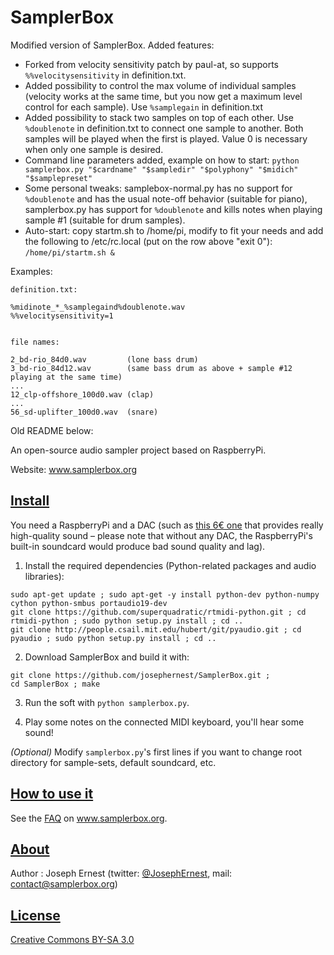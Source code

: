 SamplerBox
==========

Modified version of SamplerBox. Added features:
* Forked from velocity sensitivity patch by paul-at, so supports `%%velocitysensitivity` in definition.txt.
* Added possibility to control the max volume of individual samples (velocity works at the same time, but you now get a maximum level control for each sample). Use `%samplegain` in definition.txt
* Added possibility to stack two samples on top of each other. Use `%doublenote` in definition.txt to connect one sample to another. Both samples will be played when the first is played. Value 0 is necessary when only one sample is desired.
* Command line parameters added, example on how to start: `python samplerbox.py "$cardname" "$sampledir" "$polyphony" "$midich" "$samplepreset"`
* Some personal tweaks: samplebox-normal.py has no support for `%doublenote` and has the usual note-off behavior (suitable for piano), samplerbox.py has support for `%doublenote` and kills notes when playing sample #1 (suitable for drum samples).
* Auto-start: copy startm.sh to /home/pi, modify to fit your needs and add the following to /etc/rc.local (put on the row above "exit 0"): `/home/pi/startm.sh &`

Examples:

```
definition.txt:

%midinote_*_%samplegaind%doublenote.wav
%%velocitysensitivity=1


file names:

2_bd-rio_84d0.wav         (lone bass drum)
3_bd-rio_84d12.wav        (same bass drum as above + sample #12 playing at the same time)
...
12_clp-offshore_100d0.wav (clap)
...
56_sd-uplifter_100d0.wav  (snare)
```


Old README below:


An open-source audio sampler project based on RaspberryPi.

Website: www.samplerbox.org

[Install](#install)
----

You need a RaspberryPi and a DAC (such as [this 6€ one](http://www.ebay.fr/itm/1Pc-PCM2704-5V-Mini-USB-Alimente-Sound-Carte-DAC-decodeur-Board-pr-ordinateur-PC-/231334667385?pt=LH_DefaultDomain_71&hash=item35dc9ee479) that provides really high-quality sound – please note that without any DAC, the RaspberryPi's built-in soundcard would produce bad sound quality and lag).

1. Install the required dependencies (Python-related packages and audio libraries):

  ~~~
  sudo apt-get update ; sudo apt-get -y install python-dev python-numpy cython python-smbus portaudio19-dev
  git clone https://github.com/superquadratic/rtmidi-python.git ; cd rtmidi-python ; sudo python setup.py install ; cd .. 
  git clone http://people.csail.mit.edu/hubert/git/pyaudio.git ; cd pyaudio ; sudo python setup.py install ; cd ..
  ~~~

2. Download SamplerBox and build it with: 

  ~~~
  git clone https://github.com/josephernest/SamplerBox.git ;
  cd SamplerBox ; make 
  ~~~

3. Run the soft with `python samplerbox.py`.

4. Play some notes on the connected MIDI keyboard, you'll hear some sound!  

*(Optional)*  Modify `samplerbox.py`'s first lines if you want to change root directory for sample-sets, default soundcard, etc.

<!--  *Note:* Don't install `pyaudio` with `apt-get install python-pyaudio` since this would install version 0.2.4, that wouldn't work for this project. Version 0.2.8 or higher is required. -->

[How to use it](#howto)
----

See the [FAQ](http://www.samplerbox.org/faq) on www.samplerbox.org.


[About](#about)
----

Author : Joseph Ernest (twitter: [@JosephErnest](http:/twitter.com/JosephErnest), mail: [contact@samplerbox.org](mailto:contact@samplerbox.org))


[License](#license)
----

[Creative Commons BY-SA 3.0](http://creativecommons.org/licenses/by-sa/3.0/)
